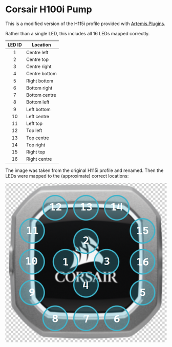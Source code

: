 # Corsair H100i Pump

This is a modified version of the H115i profile provided with [Artemis.Plugins](https://github.com/Artemis-RGB/Artemis.Plugins/blob/master/src/Devices/Artemis.Plugins.Devices.Corsair/Layouts/Corsair/Cooler/PUMP.xml).

Rather than a single LED, this includes all 16 LEDs mapped correctly.

| LED ID | Location      |
| :----: | ------------- |
|   1    | Centre left   |
|   2    | Centre top    |
|   3    | Centre right  |
|   4    | Centre bottom |
|   5    | Right bottom  |
|   6    | Bottom right  |
|   7    | Bottom centre |
|   8    | Bottom left   |
|   9    | Left bottom   |
|   10   | Left centre   |
|   11   | Left top      |
|   12   | Top left      |
|   13   | Top centre    |
|   14   | Top right     |
|   15   | Right top     |
|   16   | Right centre  |

The image was taken from the original H115i profile and renamed. Then the LEDs were mapped to the (approximate) correct locations:

![H100i RGB Pump](led-layout.png)
